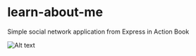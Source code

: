 # learn-about-me
Simple social network application from Express in Action Book

![Alt text](https://dpzbhybb2pdcj.cloudfront.net/hahn/Figures/08fig07_alt.jpgraw=true "Title")
